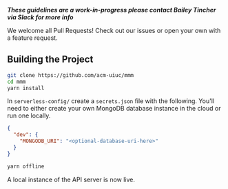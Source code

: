 ***These guidelines are a work-in-progress please contact Bailey Tincher via Slack for more info***

We welcome all Pull Requests! Check out our issues or open your own with a feature request.

## Building the Project

```bash
git clone https://github.com/acm-uiuc/mmm
cd mmm
yarn install
```

In `serverless-config/` create a `secrets.json` file with the following. You'll need to 
either create your own MongoDB database instance in the cloud or run one locally.
```json
{
  "dev": {
    "MONGODB_URI": "<optional-database-uri-here>"
  }
}
```

```bash
yarn offline
```

A local instance of the API server is now live.